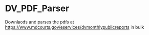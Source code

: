 # DV_PDF_Parser
 Downlaods and parses the pdfs at https://www.mdcourts.gov/eservices/dvmonthlypublicreports in bulk
